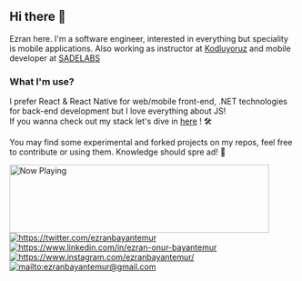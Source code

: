 ## Hi there 👋
Ezran here. I'm a software engineer, interested in everything but speciality is mobile applications. Also working as instructor at [Kodluyoruz](https://www.kodluyoruz.org/) and mobile developer at [SADELABS](https://sadelabs.com/) 

### What I'm use?
I prefer React & React Native for web/mobile front-end, .NET technologies for back-end development but I love everything about JS!
<br/>If you wanna check out my stack let's dive in [here](https://stackshare.io/ezranbayantemur/personal-stack) ! 🛠

You may find some experimental and forked projects on my repos, feel free to contribute or using them.
Knowledge should spre ad! 💪

<a href="https://spotify-snippet.vercel.app/whatiamlistening?open">
    <img src="https://spotify-snippet.vercel.app/whatiamlistening" width="456" height="120" alt="Now Playing">
</a>

<a href="https://twitter.com/ezranbayantemur">
    <img src="https://img.shields.io/badge/twitter-%40ezranbayantemur-%231DA1F2" alt="https://twitter.com/ezranbayantemur">
</a>
<a href="https://www.linkedin.com/in/ezran-onur-bayantemur">
    <img src="https://img.shields.io/badge/linkedin-ezranbayantemur-0072b1" alt="https://www.linkedin.com/in/ezran-onur-bayantemur">
</a>
<a href="https://www.instagram.com/ezranbayantemur/">
    <img src="https://img.shields.io/badge/instagram-%40ezranbayantemur-fbad50" alt="https://www.instagram.com/ezranbayantemur/">
</a>
<a href="mailto:ezranbayantemur@gmail.com">
    <img src="https://img.shields.io/badge/gmail-ezranbayantemur%40-B23121" alt="mailto:ezranbayantemur@gmail.com">
</a>


